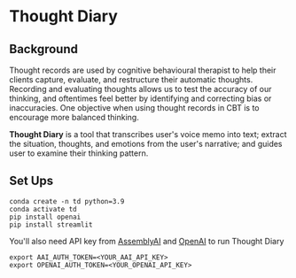 # Thought Diary
## Background
Thought records are used by cognitive behavioural therapist to help their clients capture, evaluate, and restructure their automatic thoughts. Recording and evaluating thoughts allows us to test the accuracy of our thinking, and oftentimes feel better by identifying and correcting bias or inaccuracies. One objective when using thought records in CBT is to encourage more balanced thinking.

**Thought Diary** is a tool that transcribes user's voice memo into text; extract the situation, thoughts, and emotions from the user's narrative; and guides user to examine their thinking pattern.

## Set Ups

```
conda create -n td python=3.9
conda activate td
pip install openai
pip install streamlit
```

You'll also need API key from [AssemblyAI](https://www.assemblyai.com/) and [OpenAI](https://openai.com/api/) to run Thought Diary
```
export AAI_AUTH_TOKEN=<YOUR_AAI_API_KEY>
export OPENAI_AUTH_TOKEN=<YOUR_OPENAI_API_KEY>
```


